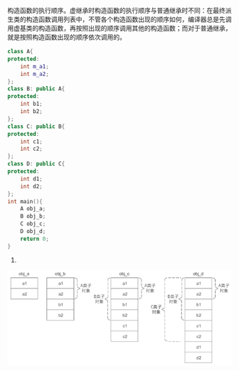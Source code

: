 构造函数的执行顺序。虚继承时构造函数的执行顺序与普通继承时不同：在最终派生类的构造函数调用列表中，不管各个构造函数出现的顺序如何，编译器总是先调用虚基类的构造函数，再按照出现的顺序调用其他的构造函数；而对于普通继承，就是按照构造函数出现的顺序依次调用的。

```c++
class A{
protected:
    int m_a1;
    int m_a2;
};
class B: public A{
protected:
    int b1;
    int b2;
};
class C: public B{
protected:
    int c1;
    int c2;
};
class D: public C{
protected:
    int d1;
    int d2;
};
int main(){
    A obj_a;
    B obj_b;
    C obj_c;
    D obj_d;
    return 0;
}
```
1. 
![](../../../images/Snipaste_2023-06-13_10-53-33.png)
